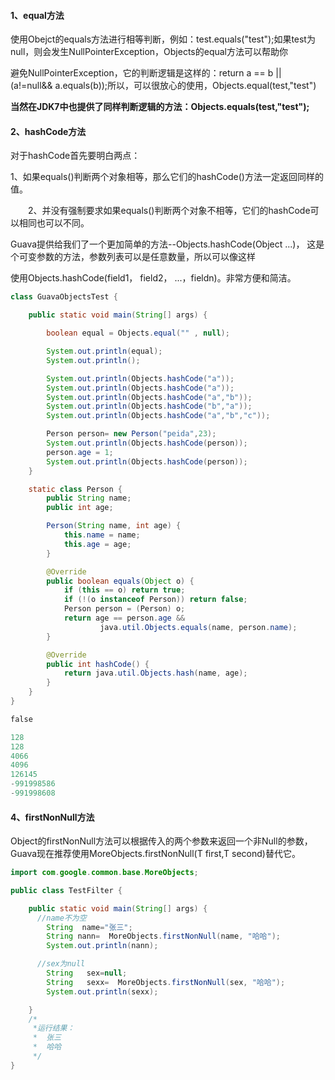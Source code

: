 ####  1、equal方法

​       使用Obejct的equals方法进行相等判断，例如：test.equals("test");如果test为null，则会发生NullPointerException，Objects的equal方法可以帮助你

避免NullPointerException，它的判断逻辑是这样的：return a == b || (a!=null&& a.equals(b));所以，可以很放心的使用，Objects.equal(test,"test")

**当然在JDK7中也提供了同样判断逻辑的方法：Objects.equals(test,"test");**


  

#### 2、**hashCode方法**

对于hashCode首先要明白两点：

​      1、如果equals()判断两个对象相等，那么它们的hashCode()方法一定返回同样的值。

　　2、并没有强制要求如果equals()判断两个对象不相等，它们的hashCode可以相同也可以不同。

Guava提供给我们了一个更加简单的方法--Objects.hashCode(Object ...)， 这是个可变参数的方法，参数列表可以是任意数量，所以可以像这样

使用Objects.hashCode(field1， field2， ...，fieldn)。非常方便和简洁。

```java
class GuavaObjectsTest {

    public static void main(String[] args) {

        boolean equal = Objects.equal("" , null);

        System.out.println(equal);
        System.out.println();

        System.out.println(Objects.hashCode("a"));
        System.out.println(Objects.hashCode("a"));
        System.out.println(Objects.hashCode("a","b"));
        System.out.println(Objects.hashCode("b","a"));
        System.out.println(Objects.hashCode("a","b","c"));

        Person person= new Person("peida",23);
        System.out.println(Objects.hashCode(person));
        person.age = 1;
        System.out.println(Objects.hashCode(person));
    }

    static class Person {
        public String name;
        public int age;

        Person(String name, int age) {
            this.name = name;
            this.age = age;
        }

        @Override
        public boolean equals(Object o) {
            if (this == o) return true;
            if (!(o instanceof Person)) return false;
            Person person = (Person) o;
            return age == person.age &&
                    java.util.Objects.equals(name, person.name);
        }

        @Override
        public int hashCode() {
            return java.util.Objects.hash(name, age);
        }
    }
}
```



```verilog
false

128
128
4066
4096
126145
-991998586
-991998608
```

#### 4、firstNonNull方法

  Object的firstNonNull方法可以根据传入的两个参数来返回一个非Null的参数，Guava现在推荐使用MoreObjects.firstNonNull(T first,T second)替代它。

```java
import com.google.common.base.MoreObjects;

public class TestFilter {

    public static void main(String[] args) {
      //name不为空
        String  name="张三";
        String nann=  MoreObjects.firstNonNull(name, "哈哈");
        System.out.println(nann);

      //sex为null
        String   sex=null;
        String   sexx=  MoreObjects.firstNonNull(sex, "哈哈");
        System.out.println(sexx);

    }
    /*
     *运行结果：
     *  张三
     *  哈哈
     */
}
```

